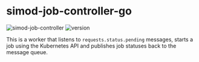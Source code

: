 # simod-job-controller-go

![simod-job-controller](https://github.com/AutomatedProcessImprovement/simod-job-controller-go/actions/workflows/build.yaml/badge.svg)
![version](https://img.shields.io/github/v/tag/AutomatedProcessImprovement/simod-job-controller-go)

This is a worker that listens to `requests.status.pending` messages, starts a job using the Kubernetes API and publishes job statuses back to the message queue.
